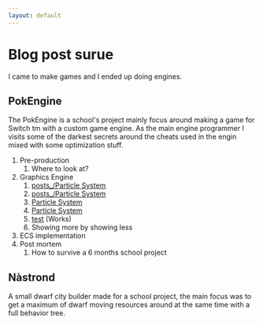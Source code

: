 ```yaml
---
layout: default
---
```



# Blog post surue

I came to make games and I ended up doing engines.

## PokEngine

The PokEngine is a school's project mainly focus around making a game for Switch tm with a custom game engine. As the main engine programmer I visits some of the darkest secrets around the cheats used in the engin mixed with some optimization stuff.
1. Pre-production
    1. Where to look at?
2. Graphics Engine
    1. [posts_/Particle System](/posts_/2020-04-07-Particle-systems.md)
    1. [posts_/Particle System](posts_/2020-04-07-Particle-systems.md)
    2. [Particle System](/2020-04-07-Particle-systems.md)
    2. [Particle System](2020-04-07-Particle-systems.md)
    3. [test](test.md) (Works)
    4. Showing more by showing less
3. ECS implementation
4. Post mortem
    1. How to survive a 6 months school project

## Nàstrond

A small dwarf city builder made for a school project, the main focus was to get a maximum of dwarf moving resources around at the same time with a full behavior tree.

